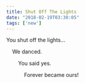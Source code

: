 ```yaml
---
title: Shut Off The Lights
date: "2018-02-19T03:30:05"
tags: ['new']
---
```


You shut off the lights...

&nbsp;&nbsp;&nbsp;&nbsp;We danced.

&nbsp;&nbsp;&nbsp;&nbsp;&nbsp;&nbsp;&nbsp;&nbsp;You said yes.

&nbsp;&nbsp;&nbsp;&nbsp;&nbsp;&nbsp;&nbsp;&nbsp;&nbsp;&nbsp;&nbsp;&nbsp;Forever became ours!